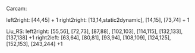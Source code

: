 Carcam: 

left2right:  [44,45] + 1
right2right: [13,14,static2dynamic], [14,15], [73,74] + 1


Liu_RS:
left2right: [55,56], [72,73], [87,88], [102,103], [114,115], [132,133], [137,138] +1
right2left: [63,64], [80,81], [93,94], [108,109], [124,125], [152,153], [243,244] +1

